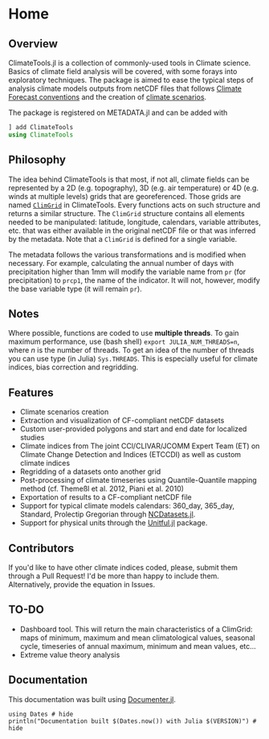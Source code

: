 # Home

## Overview

ClimateTools.jl is a collection of commonly-used tools in Climate science. Basics of climate field analysis will be covered, with some forays into exploratory techniques. The package is aimed to ease the typical steps of analysis climate models outputs from netCDF files that follows [Climate Forecast conventions](http://cfconventions.org/) and the creation of [climate scenarios](https://www.ouranos.ca/publication-scientifique/Guidebook-2016.pdf).

The package is registered on METADATA.jl and can be added with
```julia
] add ClimateTools
using ClimateTools
```

## Philosophy

The idea behind ClimateTools is that most, if not all, climate fields can be represented by a 2D (e.g. topography), 3D (e.g. air temperature) or 4D (e.g. winds at multiple levels) grids that are georeferenced. Those grids are named [`ClimGrid`](@ref) in ClimateTools. Every functions acts on such structure and returns a similar structure. The `ClimGrid` structure contains all elements needed to be manipulated: latitude, longitude, calendars, variable attributes, etc. that was either available in the original netCDF file or that was inferred by the metadata. Note that a `ClimGrid` is defined for a single variable.

The metadata follows the various transformations and is modified when necessary. For example, calculating the annual number of days with precipitation higher than 1mm will modify the variable name from `pr` (for precipitation) to `prcp1`, the name of the indicator. It will not, however, modify the base variable type (it will remain `pr`).

## Notes

Where possible, functions are coded to use **multiple threads**. To gain maximum performance, use (bash shell) `export JULIA_NUM_THREADS=n`, where _n_ is the number of threads. To get an idea of the number of threads you can use type (in Julia) `Sys.THREADS`. This is especially useful for climate indices, bias correction and regridding.

## Features

* Climate scenarios creation
* Extraction and visualization of CF-compliant netCDF datasets
* Custom user-provided polygons and start and end date for localized studies
* Climate indices from The joint CCl/CLIVAR/JCOMM Expert Team (ET) on Climate Change Detection and Indices (ETCCDI) as well as custom climate indices
* Regridding of a datasets onto another grid
* Post-processing of climate timeseries using Quantile-Quantile mapping method (cf. Themeßl et al. 2012, Piani et al. 2010)
* Exportation of results to a CF-compliant netCDF file
* Support for typical climate models calendars: 360_day, 365_day, Standard, Prolectip Gregorian through [NCDatasets.jl](https://github.com/Alexander-Barth/NCDatasets.jl).
* Support for physical units through the [Unitful.jl](https://github.com/ajkeller34/Unitful.jl) package.


## Contributors

If you'd like to have other climate indices coded, please, submit them through a Pull Request! I'd be more than happy to include them. Alternatively, provide the equation in Issues.

## TO-DO

* Dashboard tool. This will return the main characteristics of a ClimGrid: maps of minimum, maximum and mean climatological values, seasonal cycle, timeseries of annual maximum, minimum and mean values, etc...
* Extreme value theory analysis

## Documentation

This documentation was built using [Documenter.jl](https://github.com/JuliaDocs).

```@example
using Dates # hide
println("Documentation built $(Dates.now()) with Julia $(VERSION)") # hide
